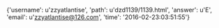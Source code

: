 {'username': u'zzyatlantise', 'path': u'dzd1139/1139.html', 'answer': u'E', 'email': u'zzyatlantise@126.com', 'time': '2016-02-23:03:51:55'}